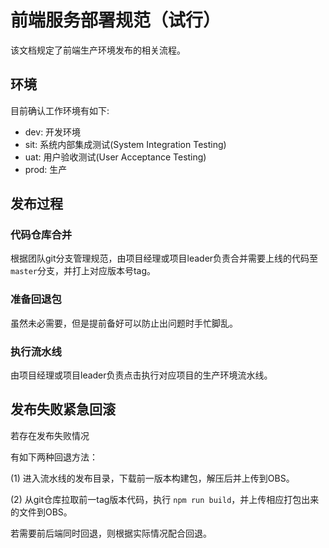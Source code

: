 # 前端服务部署规范（试行）

该文档规定了前端生产环境发布的相关流程。

## 环境

目前确认工作环境有如下:
- dev: 开发环境
- sit: 系统内部集成测试(System Integration Testing)
- uat: 用户验收测试(User Acceptance Testing)
- prod: 生产

## 发布过程

### 代码仓库合并

根据团队git分支管理规范，由项目经理或项目leader负责合并需要上线的代码至`master`分支，并打上对应版本号tag。

### 准备回退包

虽然未必需要，但是提前备好可以防止出问题时手忙脚乱。

### 执行流水线

由项目经理或项目leader负责点击执行对应项目的生产环境流水线。

## 发布失败紧急回滚

若存在发布失败情况

有如下两种回退方法：
 
(1) 进入流水线的发布目录，下载前一版本构建包，解压后并上传到OBS。

(2) 从git仓库拉取前一tag版本代码，执行 `npm run build`，并上传相应打包出来的文件到OBS。

若需要前后端同时回退，则根据实际情况配合回退。